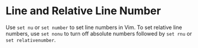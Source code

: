 # Line and Relative Line Number
Use `set nu` or `set number` to set line numbers in Vim. To set relative line numbers, use `set nonu` to turn off absolute numbers followed by `set rnu` or `set relativenumber`.
